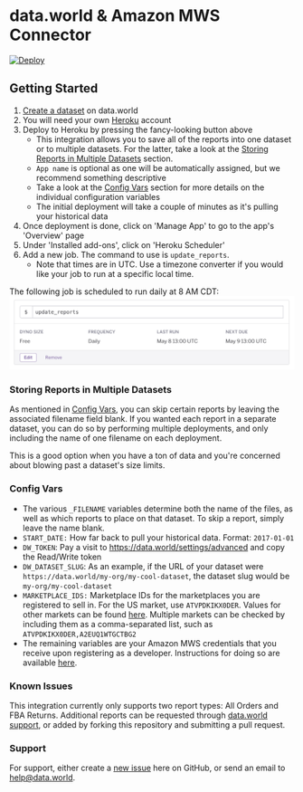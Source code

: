 # data.world & Amazon MWS Connector

[![Deploy](https://www.herokucdn.com/deploy/button.svg)](https://heroku.com/deploy?template=https://github.com/datadotworld/heroku-dw-mws-connector)

## Getting Started

1. [Create a dataset](https://data.world/create-a-dataset) on data.world
2. You will need your own [Heroku](https://www.heroku.com) account
3. Deploy to Heroku by pressing the fancy-looking button above
    * This integration allows you to save all of the reports into one dataset or to multiple datasets. For the latter,
  take a look at the [Storing Reports in Multiple Datasets](#storing-reports-in-multiple-datasets) section.
    * `App name` is optional as one will be automatically assigned, but we recommend something descriptive
    * Take a look at the [Config Vars](#config-vars) section for more details on the individual configuration variables
    * The initial deployment will take a couple of minutes as it's pulling your historical data
4. Once deployment is done, click on 'Manage App' to go to the app's 'Overview' page
5. Under 'Installed add-ons', click on 'Heroku Scheduler'
6. Add a new job. The command to use is `update_reports`.
    * Note that times are in UTC. Use a timezone converter if you would like your job to run at a specific local time.

The following job is scheduled to run daily at 8 AM CDT:
![Daily Job](assets/scheduler-daily-job.png)

### Storing Reports in Multiple Datasets

As mentioned in [Config Vars](#config-vars), you can skip certain reports by leaving the associated filename field
blank. If you wanted each report in a separate dataset, you can do so by performing multiple deployments, and
only including the name of one filename on each deployment.

This is a good option when you have a ton of data and you're concerned about blowing past a dataset's size limits.

### Config Vars

 * The various `_FILENAME` variables determine both the name of the files, as well as which reports to place on that
 dataset. To skip a report, simply leave the name blank.
 * `START_DATE:` How far back to pull your historical data. Format: `2017-01-01`
 * `DW_TOKEN`: Pay a visit to https://data.world/settings/advanced and copy the Read/Write token
 * `DW_DATASET_SLUG`: As an example, if the URL of your dataset were `https://data.world/my-org/my-cool-dataset`,
 the dataset slug would be `my-org/my-cool-dataset`
 * `MARKETPLACE_IDS:` Marketplace IDs for the marketplaces you are registered to sell in. For the US market, use
 `ATVPDKIKX0DER`. Values for other markets can be found
 [here](http://docs.developer.amazonservices.com/en_US/dev_guide/DG_Endpoints.html). Multiple markets can be checked
 by including them as a comma-separated list, such as `ATVPDKIKX0DER,A2EUQ1WTGCTBG2`
 * The remaining variables are your Amazon MWS credentials that you receive upon registering as a developer.
 Instructions for doing so are available [here](http://docs.developer.amazonservices.com/en_US/dev_guide/DG_Registering.html).

### Known Issues

This integration currently only supports two report types: All Orders and FBA Returns. Additional reports can be
requested through [data.world support](#support), or added by forking this repository and submitting a pull request.

### Support

For support, either create a [new issue](https://github.com/datadotworld/heroku-dw-mws-connector/issues) here on
GitHub, or send an email to help@data.world.
